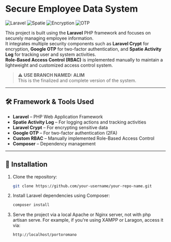 # Secure Employee Data System

![Laravel](https://img.shields.io/badge/Laravel-FF2D20?style=for-the-badge&logo=laravel&logoColor=white)
![Spatie](https://img.shields.io/badge/Spatie-Activity%20Log-blue?style=for-the-badge&logo=laravel&logoColor=white)
![Encryption](https://img.shields.io/badge/Laravel-Crypt-green?style=for-the-badge&logo=laravel&logoColor=white)
![OTP](https://img.shields.io/badge/Google%20OTP-2FA-yellow?style=for-the-badge&logo=google&logoColor=white)

This project is built using the **Laravel** PHP framework and focuses on securely managing employee information.  
It integrates multiple security components such as **Laravel Crypt** for encryption, **Google OTP** for two-factor authentication, and **Spatie Activity Log** for tracking user and system activities.  
**Role-Based Access Control (RBAC)** is implemented manually to maintain a lightweight and customized access control system.

> ⚠️ **USE BRANCH NAMED: ALIM**  
> This is the finalized and complete version of the system.

---

## 🛠 Framework & Tools Used

- **Laravel** – PHP Web Application Framework
- **Spatie Activity Log** – For logging actions and tracking activities
- **Laravel Crypt** – For encrypting sensitive data
- **Google OTP** – For two-factor authentication (2FA)
- **Custom RBAC** – Manually implemented Role-Based Access Control
- **Composer** – Dependency management

---

## 🚀 Installation

1. Clone the repository:
   ```bash
   git clone https://github.com/your-username/your-repo-name.git

2. Install Laravel dependencies using Composer:
   ```bash
   composer install

3. Serve the project via a local Apache or Nginx server, not with php artisan serve.
For example, if you're using XAMPP or Laragon, access it via:
    ```arduino
   http://localhost/portoromano
